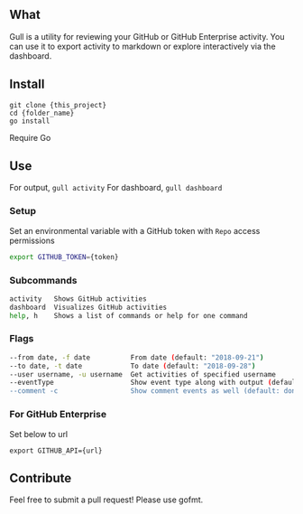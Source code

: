 ## What
Gull is a utility for reviewing your GitHub or GitHub Enterprise activity. You can use it to export activity to markdown or explore interactively via the dashboard.

## Install
```
git clone {this_project}
cd {folder_name}
go install
```

Require Go

## Use

For output, `gull activity`
For dashboard, `gull dashboard`

### Setup
Set an environmental variable with a GitHub token with `Repo` access permissions
```sh
export GITHUB_TOKEN={token}
```
### Subcommands
```sh
activity   Shows GitHub activities
dashboard  Visualizes GitHub activities
help, h    Shows a list of commands or help for one command
```

### Flags
```sh
--from date, -f date          From date (default: "2018-09-21")
--to date, -t date            To date (default: "2018-09-28")
--user username, -u username  Get activities of specified username
--eventType                   Show event type along with output (default: don't show)
--comment -c                  Show comment events as well (default: don't show)
```

### For GitHub Enterprise
Set below to url
```
export GITHUB_API={url}
```

## Contribute
Feel free to submit a pull request! Please use gofmt.

